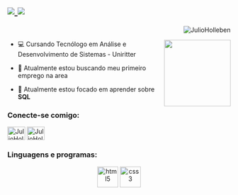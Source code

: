 <h1>
  <a href="https://github.com/JulioHolleben/Julio-Holleben/blob/main/README.md">
    <img src="https://readme-typing-svg.demolab.com?font=Fira+Code&pause=700&color=FFFF00&center=true&vCenter=true&width=1000&lines=Hello%2C+my+name+is+Julio+Holleben;Welcome+to+my+Github"/>
    <img src="https://readme-typing-svg.demolab.com?font=Fira+Code&pause=700&color=FFFF00&center=true&vCenter=true&width=1000&lines=Currently%2C+i+am+a+Database+student."/>
  </a>
</h1>

<p align="right"> <img src="https://komarev.com/ghpvc/?username=JulioHolleben&label=Profile%20views&color=0e75b6&style=flat" alt="JulioHolleben" /></p>

<img align="right" height="150" src="https://media.wired.com/photos/641337bd5e3ab3be4fe3e789/master/w_1600,c_limit/sql_normal.gif" />

- 💻 Cursando Tecnólogo em Análise e Desenvolvimento de Sistemas - Uniritter 

- 🔭 Atualmente estou buscando meu primeiro emprego na area  

- 🌱 Atualmente estou focado em aprender sobre **SQL** 

 
<h3 align="left">Conecte-se comigo:</h3>
<p align="left">
  <a href="https://www.linkedin.com/in/julio-holleben-3298501ba/" target="blank"><img align="center" src="https://raw.githubusercontent.com/rahuldkjain/github-profile-readme-generator/master/src/images/icons/Social/linked-in-alt.svg" alt="JulioHolleben-b89a791b3" height="30" width="40" /></a>
  <a href="https://www.instagram.com/julioholleben/" target="blank"><img align="center" src="https://raw.githubusercontent.com/rahuldkjain/github-profile-readme-generator/master/src/images/icons/Social/instagram.svg" alt="JulioHolleben" height="30" width="40" /></a>
</p>


<h3 align="left">Linguagens e programas:</h3>
<p align="center">
 <ahref="https://www.w3.org/html/" target="_blank" rel="norefer rer"> <img src="https://www.tshirtgeek.com.br/wp-content/uploads/2021/08/com031.jpg" alt="html5" width="47" height="47"/>
 </a>
  <a href="https://www.w3schools.com/css/" target="_blank" rel="noreferrer"> <img src="https://upload.wikimedia.org/wikipedia/commons/thumb/4/4f/PhpMyAdmin_logo.svg/2560px-PhpMyAdmin_logo.svg.png" alt="css3" width="47" height="47"/> </a>  

<p align="center">
  <a href="https://github.com/JulioHolleben">
    
